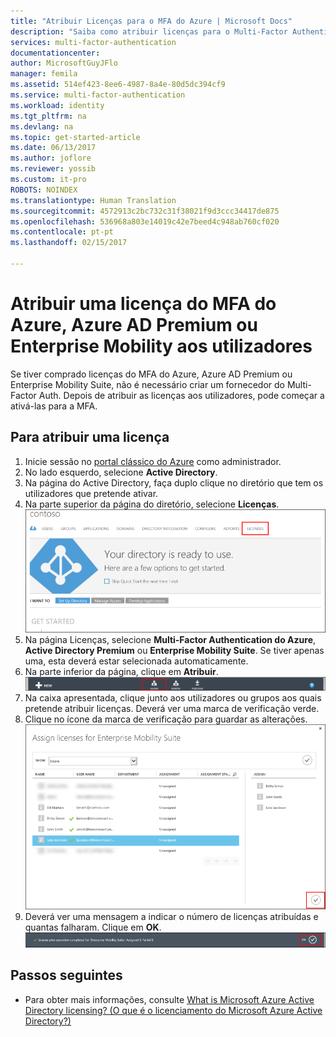 ```yaml
---
title: "Atribuir Licenças para o MFA do Azure | Microsoft Docs"
description: "Saiba como atribuir licenças para o Multi-Factor Authentication do Microsoft Azure."
services: multi-factor-authentication
documentationcenter: 
author: MicrosoftGuyJFlo
manager: femila
ms.assetid: 514ef423-8ee6-4987-8a4e-80d5dc394cf9
ms.service: multi-factor-authentication
ms.workload: identity
ms.tgt_pltfrm: na
ms.devlang: na
ms.topic: get-started-article
ms.date: 06/13/2017
ms.author: joflore
ms.reviewer: yossib
ms.custom: it-pro
ROBOTS: NOINDEX
ms.translationtype: Human Translation
ms.sourcegitcommit: 4572913c2bc732c31f38021f9d3ccc34417de875
ms.openlocfilehash: 536968a803e14019c42e7beed4c948ab760cf020
ms.contentlocale: pt-pt
ms.lasthandoff: 02/15/2017

---
```

# <a name="assigning-an-azure-mfa-azure-ad-premium-or-enterprise-mobility-license-to-users"></a>Atribuir uma licença do MFA do Azure, Azure AD Premium ou Enterprise Mobility aos utilizadores
Se tiver comprado licenças do MFA do Azure, Azure AD Premium ou Enterprise Mobility Suite, não é necessário criar um fornecedor do Multi-Factor Auth. Depois de atribuir as licenças aos utilizadores, pode começar a ativá-las para a MFA.

## <a name="to-assign-a-license"></a>Para atribuir uma licença
1. Inicie sessão no [portal clássico do Azure](https://manage.windowsazure.com) como administrador.
2. No lado esquerdo, selecione **Active Directory**.
3. Na página do Active Directory, faça duplo clique no diretório que tem os utilizadores que pretende ativar.
4. Na parte superior da página do diretório, selecione **Licenças**.
   ![Atribuir Licenças](./media/multi-factor-authentication-get-started-assign-licenses/assign1.png)
5. Na página Licenças, selecione **Multi-Factor Authentication do Azure**, **Active Directory Premium** ou **Enterprise Mobility Suite**.  Se tiver apenas uma, esta deverá estar selecionada automaticamente.
6. Na parte inferior da página, clique em **Atribuir**.
   ![Atribuir Licenças](./media/multi-factor-authentication-get-started-assign-licenses/assign3.png)
7. Na caixa apresentada, clique junto aos utilizadores ou grupos aos quais pretende atribuir licenças.  Deverá ver uma marca de verificação verde.
8. Clique no ícone da marca de verificação para guardar as alterações.
   ![Atribuir Licenças](./media/multi-factor-authentication-get-started-assign-licenses/assign4.png)
9. Deverá ver uma mensagem a indicar o número de licenças atribuídas e quantas falharam.  Clique em **OK**.
   ![Atribuir Licenças](./media/multi-factor-authentication-get-started-assign-licenses/assign5.png)

## <a name="next-steps"></a>Passos seguintes

- Para obter mais informações, consulte [What is Microsoft Azure Active Directory licensing? (O que é o licenciamento do Microsoft Azure Active Directory?)](../active-directory/active-directory-licensing-what-is.md)

